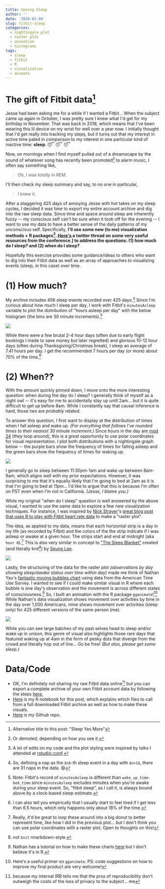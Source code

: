 ```yaml
---
title: Seeing Sleep
author: ''
date: '2020-02-04'
slug: fitbit-sleep
categories:
  - nightingale plot
  - raster plot
  - animation
  - histograms
tags:
  - sleep
  - fitbit
  - R
  - visualization
  - animate
---
```


# The gift of Fitbit data[^1]

Jesse had been asking me for a while if I wanted a Fitbit... When the subject came up again in October, I was pretty sure I knew what I'd get for my birthday in November. That was back in 2018, which means that I've been wearing this lil device on my wrist for well over a year now. I initially thought that I'd get really into tracking my steps, but it turns out that my interest in active time paled in comparison to my interest in one particular kind of inactive time: **sleep**. :sleeping: :sleeping: :sleeping: 

Now, on mornings when I find myself pulled out of a dreamscape by the sound of whatever song has recently been promoted[^2] to alarm music, I often say something like,

> Oh, I was *totally* in REM. 

I'll then check my sleep summary and say, to no one in particular,

> I knew it. 

After a staggering 425 days of annoying Jesse with hot takes on my sleep cycles, I decided it was time to export my entire account archive and dig into the raw sleep data. Since time and space around sleep are inherently fuzzy -- my conscious self can't be sure when it took off for the evening -- I want to use my data to have a better sense of the daily patterns of my unconscious self. Specifically, **I'll use some new (to me) visualization methods + R packages[^3]. [Here's](https://twitter.com/AllbriteAllday/status/1223314599602085888) a twitter thread on some very useful resources from the conference.] to address the questions: (1) how much do I sleep? and (2) when do I sleep?**

Hopefully this exercise provides some guidance/ideas to others who want to dig into their Fitbit data as well as an array of approaches to visualizing events (sleep, in this case) over time.

# (1) How much?

My archive includes 456 sleep events recorded over 425 days.[^4] Since I'm curious about how much I sleep per day, I work with Fitbit's `minutesAsleep` variable to plot the distribution of "hours asleep per day" with the below histogram (the bins are 30 minute increments).[^5] 

![](/post/fitbit-sleep_files/asleep_time.png)

While there were a few brutal 2-4 hour days (often due to early flight bookings I made to save money but later regretted) and glorious 10-12 hour days (often during Thanksgiving/Christmas break), I sleep an average of 7.41 hours per day. I get the recommended 7 hours per day (or more) about 70% of the time.[^6]

# (2) When??

With the amount quickly pinned down, I move onto the more interesting question: when during the day do I sleep? I generally think of myself as a night owl -- it's easy for me to accidentally stay up until 2am... but it is quite difficult to get up before 8am. While I constantly say that causal inference is hard, those two are *probably* related.

To answer this question, I first want to display at the distribution of times when I fall asleep and wake up. *(For everything that follows I've rounded times to their nearest 30 minute increment.)* Since hours in the day are [mod 24](https://en.wikipedia.org/wiki/Modular_arithmetic) (they loop around), this is a great opportunity to use polar coordinates for visual representation. I plot both distributions with a nightingale graph below -- the purple bars show the frequency of times for falling asleep and the green bars show the frequency of times for waking up.

![](/post/fitbit-sleep_files/times_polar.png)

I generally go to sleep between 11:30pm-1am and wake up between 8am-9am, which aligns well with my prior expectations. However, it was surprising to me that it's equally likely that I'm going to bed at 2am as it is that I'm going to bed at 11pm... I'd like to argue that this is because I'm often on PST even when I'm not in California. *(Jesse, I blame you.)*

While my original "when do I sleep" question is well answered by the above visual, I wanted to use the same data to explore a few new visualization techniques. For instance, I was inspired by [Nick Strayer](http://nickstrayer.me/)'s [great blog post that uses R to play with Fitbit heart rate data](https://livefreeordichotomize.com/2017/12/27/a-year-as-told-by-fitbit/) to make a "raster plot". 

The idea, as applied to my data, means that each horizontal strip is a day in my life (as recorded by Fitbit) and the colors of the the strip indicate if I was asleep or awake at a given hour. The strips start and end at midnight (aka `hour 0`).[^7] This is also very similar in concept to ["The Sleep Blanket"](https://twitter.com/Lagomorpho/status/1149754592579600384) created (and literally knit[^8]) by [Seung Lee](https://twitter.com/Lagomorpho).

![](/post/fitbit-sleep_files/asleep_raster.png)

Lastly, the structuring of the data for the raster plot *(observations by day showing sleep/awake status over time within day)* made me think of Nathan Yau's [fantastic moving bubbles chart](https://flowingdata.com/2015/12/15/a-day-in-the-life-of-americans/) using data from the American Time Use Survey. I wanted to see if I could make similar visual in R where each bubble is one day's observation and the movement is across different states of consciousness.[^9] So, I built an animation with the R package `gganimate`![^10] While Nathan's data visualization shows movement over activities by time in the day over 1,000 Americans, mine shows movement over activities (sleep only) for 425 different versions of the same person (me). 

![](/post/fitbit-sleep_files/sleep_425_mes.gif)

While you can see large batches of my past selves head to sleep and/or wake up in unison, this genre of visual also highlights those rare days that featured waking up at 4am in the form of pesky dots that diverge from the crowd and literally hop out of line... Go be free! *(But also, please get some sleep.)*

# Data/Code

- OK, I'm definitely not sharing my raw Fitbit data online[^11] but you can export a complete archive of your own Fitbit account data by following the steps [here.](https://help.fitbit.com/articles/en_US/Help_article/1133) 
- [Here](https://rpubs.com/apalbright/fitbit-sleep) is my R notebook for this post, which explains which files to call from a full downloaded Fitbit archive as well as how to make these visuals.
- [Here](https://github.com/apalbright/fitbit-sleep) is my Github repo.  

[^1]: Alternative title to this post: "Sleep Yes More"

[^2]: Or demoted, depending on how you see it.

[^3]: A lot of edits on my code and the plot styling were inspired by talks I attended at [rstudio::conf](https://rstudio.com/conference/).

[^4]: So, defining a nap as the `$n$`-th sleep event in a day with `$n>1$`, there are 31 naps in the data. :smile:

[^5]: Note: Fitbit's record of `minutesAsleep` is different than `wake_up_time-bed_time` since `minutesAsleep` excludes minutes when you're awake during your sleep event. So, "fitbit sleep", as I call it, is always bound above by a clock-based sleep estimate.

[^6]: I can also tell you empirically that I usually start to feel tired if I get less than 6.5 hours, which only happens only about 18% of the time.

[^7]: Really, it'd be great to loop these around into a big donut to better represent time, like how I did in the previous plot... but I don't think you can use polar coordinates with a raster plot. Open to thoughts on this!

[^8]: not `knit` rmarkdown-style.

[^9]: Nathan has a tutorial on how to make these charts [here](https://flowingdata.com/2016/08/23/make-a-moving-bubbles-chart-to-show-clustering-and-distributions/) but I don't believe it's in R.

[^10]: Here's a useful primer on `gganimate`. PS: code suggestions on how to improve my final product are very welcome!

[^11]: because my internal IRB tells me that the pros of reproducibility don't outweigh the costs of the loss of privacy to the subject... me
